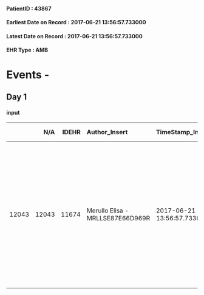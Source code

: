 
#### PatientID : 43867
#### Earliest Date on Record : 2017-06-21 13:56:57.733000
#### Latest Date on Record : 2017-06-21 13:56:57.733000
#### EHR Type : AMB

# Events - 

## Day 1

#### input
|       |    N/A |   IDEHR | Author_Insert                    | TimeStamp_Insert           | EHRType   |   PatientID |   IDDigitalSignDocument | persone_vicine   |   Unnamed: 0_x.1 |   IDANAMNESI_SOCIALE | Patient   | FamigliaAltro   | Paziente_T   | FamigliaAltro_T   |   Non_Rilevabile_x.1 | Note_Non_Rilevabile_x.1   | opt_Problemi   | Note_I                                                                                                                                                                                                                        | ds_note_timori                                                                | chk_contr_sintomi   | opt_paziente_a   | opt_famiglia_a   | opt_adeguatezza   | ds_note_ad                                           | opt_paziente_solo   | ds_note_con                                                                                                                                                                                | opt_presente_assente   | Presenza_minori   | Caregiver_principale                                            | opt_capacita   | ds_familiari_coinv   | opt_necessario   | opt_presente   | opt_risorse_ec   | opt_paziente_psi   | opt_Ins_vol   | ds_note_prio                                                                           | opt_paziente_ad   | opt_caregiver_ad   | opt_esenzione   | opt_inv_civile   |   ds_codice_es | Needs     | Domestic partnership   | Fragility   | opt_disponibilita_f   | opt_indennita_acc   | opt_legge   | opt_famiglia_psi   | opt_disponibilit_paz   |
|------:|-------:|--------:|:---------------------------------|:---------------------------|:----------|------------:|------------------------:|:-----------------|-----------------:|---------------------:|:----------|:----------------|:-------------|:------------------|---------------------:|:--------------------------|:---------------|:------------------------------------------------------------------------------------------------------------------------------------------------------------------------------------------------------------------------------|:------------------------------------------------------------------------------|:--------------------|:-----------------|:-----------------|:------------------|:-----------------------------------------------------|:--------------------|:-------------------------------------------------------------------------------------------------------------------------------------------------------------------------------------------|:-----------------------|:------------------|:----------------------------------------------------------------|:---------------|:---------------------|:-----------------|:---------------|:-----------------|:-------------------|:--------------|:---------------------------------------------------------------------------------------|:------------------|:-------------------|:----------------|:-----------------|---------------:|:----------|:-----------------------|:------------|:----------------------|:--------------------|:------------|:-------------------|:-----------------------|
| 12043 |  12043 |   11674 | Merullo Elisa - MRLLSE87E66D969R | 2017-06-21 13:56:57.733000 | AMB       |       43867 |                  790411 | N/A              |             6441 |                 4063 | Si#1      | Si#1            | No#0         | Si#1              |                    0 | NR                        | Si#1           | Pz in peggioramento, informata in parte della sua situazione clinica ma non della terminalit√†. Figlia consapevole della terminalit√† ma non consapevole dell'effettiva necessit√† a domicilio per la gestione della paziente | La figlia molto preoccupata per il controllo del dolore. Figlia molto ansiosa | controllo sintomi#0 | Indefinite#2     | Congruenti#1     | Da valutare#2     | famiglia presente ma fragile sul piano organizzativo | No#0                | La pz vive sola ma al momento della dimissione andr√† a stare con la paziente la sorella. La figlia abita difronte alla mamma ma ha due bimbi piccoli. La figlia sta cercando una badante. | Presente#1             | No#0              | sorella ma sembra che vada in panico nella gestione dei farmaci | Adeguato#0     | daughter             | Si#1             | No#0           | Adeguate#1       | No#0               | No#0          | Il bisogno espresso √® a livello clinico assistenziale. Spiegata la nostra assistenza. | Parziale#1        | Totale#2           | Si#1            | No#0             |             48 | Clinici#0 | Altro#4                | nessuna#0   | Si#1                  | No#0                | No#0        | S√¨#1              | Si#1                   |


